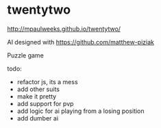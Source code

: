 # twentytwo

http://mpaulweeks.github.io/twentytwo/

AI designed with https://github.com/matthew-piziak

Puzzle game

todo:

- refactor js, its a mess
- add other suits
- make it pretty
- add support for pvp
- add logic for ai playing from a losing position
- add dumber ai
